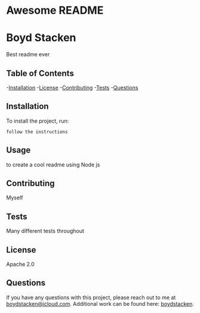 # Awesome README
  # Boyd Stacken

  Best readme ever
  
  ## Table of Contents

  -[Installation](#installation)
  -[License](#license)
  -[Contributing](#contributing)
  -[Tests](#tests)
  -[Questions](#questions)
  
  ## Installation

  
  To install the project, run:
  
  ```
  follow the instructions
  ```
  
  ## Usage
  
  to create a cool readme using Node js
  
  ## Contributing
  
  Myself

  ## Tests

  Many different tests throughout
  
  ## License
  
  Apache 2.0

  ## Questions

  If you have any questions with this project, please reach out to me at boydstacken@icloud.com. Additional work can be found here: [boydstacken](https://github.com/boydstacken). 

